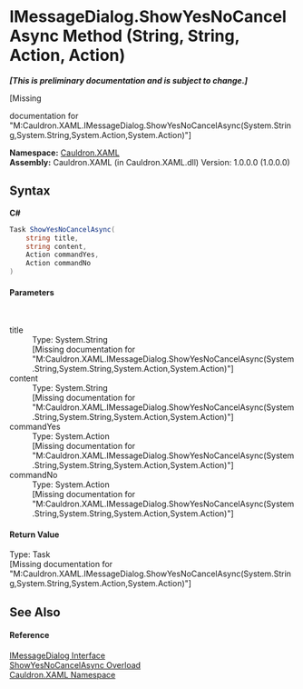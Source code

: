 # IMessageDialog.ShowYesNoCancelAsync Method (String, String, Action, Action)
 _**\[This is preliminary documentation and is subject to change.\]**_

\[Missing <summary> documentation for "M:Cauldron.XAML.IMessageDialog.ShowYesNoCancelAsync(System.String,System.String,System.Action,System.Action)"\]

**Namespace:**&nbsp;<a href="N_Cauldron_XAML">Cauldron.XAML</a><br />**Assembly:**&nbsp;Cauldron.XAML (in Cauldron.XAML.dll) Version: 1.0.0.0 (1.0.0.0)

## Syntax

**C#**<br />
``` C#
Task ShowYesNoCancelAsync(
	string title,
	string content,
	Action commandYes,
	Action commandNo
)
```


#### Parameters
&nbsp;<dl><dt>title</dt><dd>Type: System.String<br />\[Missing <param name="title"/> documentation for "M:Cauldron.XAML.IMessageDialog.ShowYesNoCancelAsync(System.String,System.String,System.Action,System.Action)"\]</dd><dt>content</dt><dd>Type: System.String<br />\[Missing <param name="content"/> documentation for "M:Cauldron.XAML.IMessageDialog.ShowYesNoCancelAsync(System.String,System.String,System.Action,System.Action)"\]</dd><dt>commandYes</dt><dd>Type: System.Action<br />\[Missing <param name="commandYes"/> documentation for "M:Cauldron.XAML.IMessageDialog.ShowYesNoCancelAsync(System.String,System.String,System.Action,System.Action)"\]</dd><dt>commandNo</dt><dd>Type: System.Action<br />\[Missing <param name="commandNo"/> documentation for "M:Cauldron.XAML.IMessageDialog.ShowYesNoCancelAsync(System.String,System.String,System.Action,System.Action)"\]</dd></dl>

#### Return Value
Type: Task<br />\[Missing <returns> documentation for "M:Cauldron.XAML.IMessageDialog.ShowYesNoCancelAsync(System.String,System.String,System.Action,System.Action)"\]

## See Also


#### Reference
<a href="T_Cauldron_XAML_IMessageDialog">IMessageDialog Interface</a><br /><a href="Overload_Cauldron_XAML_IMessageDialog_ShowYesNoCancelAsync">ShowYesNoCancelAsync Overload</a><br /><a href="N_Cauldron_XAML">Cauldron.XAML Namespace</a><br />